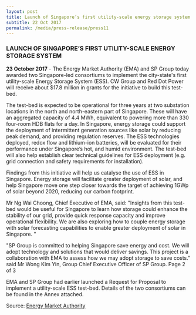 ```yaml
---
layout: post
title: Launch of Singapore’s first utility-scale energy storage system
subtitle: 22 Oct 2017
permalink: /media/press-release/press11
---
```


### LAUNCH OF SINGAPORE’S FIRST UTILITY-SCALE ENERGY STORAGE SYSTEM

**23 October 2017** - The Energy Market Authority (EMA) and SP Group today awarded two Singapore-led consortiums to implement the city-state's first utility-scale Energy Storage System (ESS). CW Group and Red Dot Power will receive about $17.8 million in grants for the initiative to build this test-bed.

The test-bed is expected to be operational for three years at two substation locations in the north and north-eastern part of Singapore. These will have an aggregated capacity of 4.4 MWh, equivalent to powering more than 330 four-room HDB flats for a day. In Singapore, energy storage could support the deployment of intermittent generation sources like solar by reducing peak demand, and providing regulation reserves. The ESS technologies deployed, redox flow and lithium-ion batteries, will be evaluated for their performance under Singapore’s hot, and humid environment. The test-bed will also help establish clear technical guidelines for ESS deployment (e.g. grid connection and safety requirements for installation).

Findings from this initiative will help us catalyse the use of ESS in Singapore. Energy storage will facilitate greater deployment of solar, and help Singapore move one step closer towards the target of achieving 1GWp of solar beyond 2020, reducing our carbon footprint.

Mr Ng Wai Choong, Chief Executive of EMA, said: "Insights from this test-bed would be useful for Singapore to learn how storage could enhance the stability of our grid, provide quick response capacity and improve operational flexibility. We are also exploring how to couple energy storage with solar forecasting capabilities to enable greater deployment of solar in Singapore. "

"SP Group is committed to helping Singapore save energy and cost. We will adopt technology and solutions that would deliver savings. This project is a collaboration with EMA to assess how we may adopt storage to save costs." said Mr Wong Kim Yin, Group Chief Executive Officer of SP Group. Page 2 of 3

EMA and SP Group had earlier launched a Request for Proposal to implement a utility-scale ESS test-bed. Details of the two consortiums can be found in the Annex attached.

Source: [<a href="https://www.ema.gov.sg/media_release.aspx?news_sid=20171023Q2Ay3V8ycW9P" target="_blank">Energy Market Authority</a>](https://www.ema.gov.sg/media_release.aspx?news_sid=20171023Q2Ay3V8ycW9P)